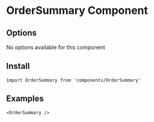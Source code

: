 # OrderSummary Component


## Options
No options available for this component

## Install
```
import OrderSummary from 'components/OrderSummary'
```

## Examples
```
<OrderSummary />
```